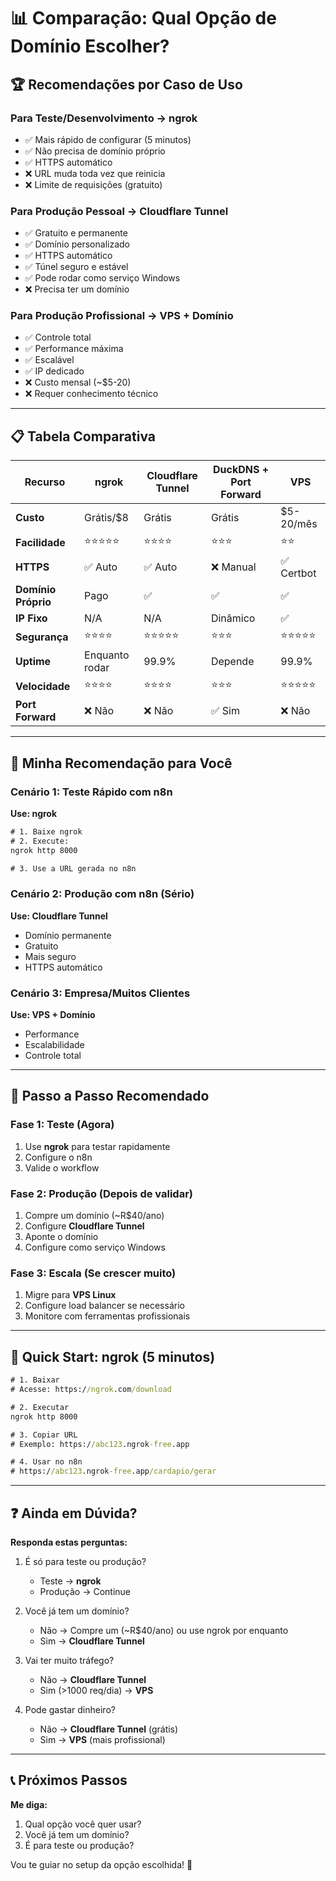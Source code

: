 # 📊 Comparação: Qual Opção de Domínio Escolher?

## 🏆 Recomendações por Caso de Uso

### Para Teste/Desenvolvimento → **ngrok**
- ✅ Mais rápido de configurar (5 minutos)
- ✅ Não precisa de domínio próprio
- ✅ HTTPS automático
- ❌ URL muda toda vez que reinicia
- ❌ Limite de requisições (gratuito)

### Para Produção Pessoal → **Cloudflare Tunnel**
- ✅ Gratuito e permanente
- ✅ Domínio personalizado
- ✅ HTTPS automático
- ✅ Túnel seguro e estável
- ✅ Pode rodar como serviço Windows
- ❌ Precisa ter um domínio

### Para Produção Profissional → **VPS + Domínio**
- ✅ Controle total
- ✅ Performance máxima
- ✅ Escalável
- ✅ IP dedicado
- ❌ Custo mensal (~$5-20)
- ❌ Requer conhecimento técnico

---

## 📋 Tabela Comparativa

| Recurso | ngrok | Cloudflare Tunnel | DuckDNS + Port Forward | VPS |
|---------|-------|-------------------|------------------------|-----|
| **Custo** | Grátis/$8 | Grátis | Grátis | $5-20/mês |
| **Facilidade** | ⭐⭐⭐⭐⭐ | ⭐⭐⭐⭐ | ⭐⭐⭐ | ⭐⭐ |
| **HTTPS** | ✅ Auto | ✅ Auto | ❌ Manual | ✅ Certbot |
| **Domínio Próprio** | Pago | ✅ | ✅ | ✅ |
| **IP Fixo** | N/A | N/A | Dinâmico | ✅ |
| **Segurança** | ⭐⭐⭐⭐ | ⭐⭐⭐⭐⭐ | ⭐⭐⭐ | ⭐⭐⭐⭐⭐ |
| **Uptime** | Enquanto rodar | 99.9% | Depende | 99.9% |
| **Velocidade** | ⭐⭐⭐⭐ | ⭐⭐⭐⭐ | ⭐⭐⭐ | ⭐⭐⭐⭐⭐ |
| **Port Forward** | ❌ Não | ❌ Não | ✅ Sim | ❌ Não |

---

## 🎯 Minha Recomendação para Você

### Cenário 1: Teste Rápido com n8n
**Use: ngrok**
```cmd
# 1. Baixe ngrok
# 2. Execute:
ngrok http 8000

# 3. Use a URL gerada no n8n
```

### Cenário 2: Produção com n8n (Sério)
**Use: Cloudflare Tunnel**
- Domínio permanente
- Gratuito
- Mais seguro
- HTTPS automático

### Cenário 3: Empresa/Muitos Clientes
**Use: VPS + Domínio**
- Performance
- Escalabilidade
- Controle total

---

## 📝 Passo a Passo Recomendado

### Fase 1: Teste (Agora)
1. Use **ngrok** para testar rapidamente
2. Configure o n8n
3. Valide o workflow

### Fase 2: Produção (Depois de validar)
1. Compre um domínio (~R$40/ano)
2. Configure **Cloudflare Tunnel**
3. Aponte o domínio
4. Configure como serviço Windows

### Fase 3: Escala (Se crescer muito)
1. Migre para **VPS Linux**
2. Configure load balancer se necessário
3. Monitore com ferramentas profissionais

---

## 🚀 Quick Start: ngrok (5 minutos)

```cmd
# 1. Baixar
# Acesse: https://ngrok.com/download

# 2. Executar
ngrok http 8000

# 3. Copiar URL
# Exemplo: https://abc123.ngrok-free.app

# 4. Usar no n8n
# https://abc123.ngrok-free.app/cardapio/gerar
```

---

## ❓ Ainda em Dúvida?

**Responda estas perguntas:**

1. É só para teste ou produção?
   - Teste → **ngrok**
   - Produção → Continue

2. Você já tem um domínio?
   - Não → Compre um (~R$40/ano) ou use ngrok por enquanto
   - Sim → **Cloudflare Tunnel**

3. Vai ter muito tráfego?
   - Não → **Cloudflare Tunnel**
   - Sim (>1000 req/dia) → **VPS**

4. Pode gastar dinheiro?
   - Não → **Cloudflare Tunnel** (grátis)
   - Sim → **VPS** (mais profissional)

---

## 📞 Próximos Passos

**Me diga:**
1. Qual opção você quer usar?
2. Você já tem um domínio?
3. É para teste ou produção?

Vou te guiar no setup da opção escolhida! 🚀
